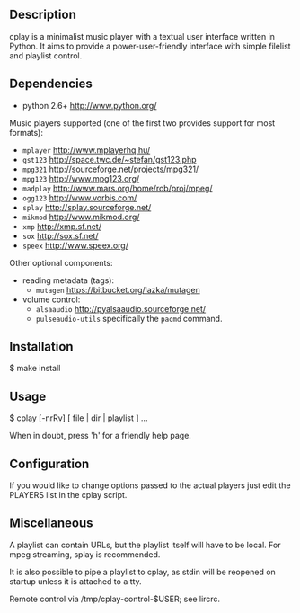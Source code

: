 Description
-----------
cplay is a minimalist music player with a textual user interface
written in Python. It aims to provide a power-user-friendly interface
with simple filelist and playlist control.

Dependencies
------------

- python 2.6+         http://www.python.org/

Music players supported (one of the first two provides support for most formats):

- `mplayer`           http://www.mplayerhq.hu/
- `gst123`            http://space.twc.de/~stefan/gst123.php
- `mpg321`            http://sourceforge.net/projects/mpg321/
- `mpg123`            http://www.mpg123.org/
- `madplay`           http://www.mars.org/home/rob/proj/mpeg/
- `ogg123`            http://www.vorbis.com/
- `splay`             http://splay.sourceforge.net/
- `mikmod`            http://www.mikmod.org/
- `xmp`               http://xmp.sf.net/
- `sox`               http://sox.sf.net/
- `speex`             http://www.speex.org/

Other optional components:

- reading metadata (tags):
  - `mutagen`           https://bitbucket.org/lazka/mutagen
- volume control:
  - `alsaaudio`         http://pyalsaaudio.sourceforge.net/
  - `pulseaudio-utils`  specifically the `pacmd` command.

Installation
------------

$ make install

Usage
-----

$ cplay [-nrRv] [ file | dir | playlist ] ...

When in doubt, press 'h' for a friendly help page.

Configuration
-------------
If you would like to change options passed to the actual players
just edit the PLAYERS list in the cplay script.

Miscellaneous
-------------
A playlist can contain URLs, but the playlist itself will
have to be local. For mpeg streaming, splay is recommended.

It is also possible to pipe a playlist to cplay, as stdin
will be reopened on startup unless it is attached to a tty.

Remote control via /tmp/cplay-control-$USER; see lircrc.


